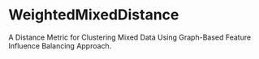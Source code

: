# WeightedMixedDistance
A Distance Metric for Clustering Mixed Data Using Graph-Based Feature Influence Balancing Approach.
